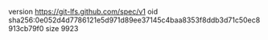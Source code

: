version https://git-lfs.github.com/spec/v1
oid sha256:0e052d4d7786121e5d971d89ee37145c4baa8353f8ddb3d71c50ec8913cb79f0
size 9923

